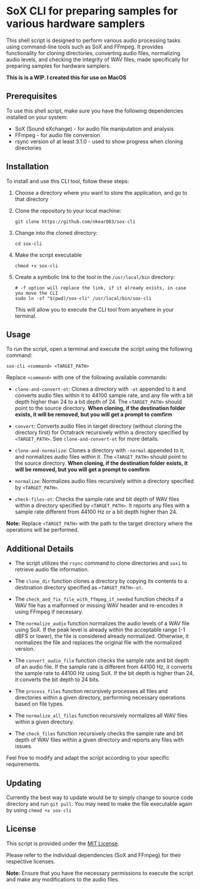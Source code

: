 # SoX CLI for preparing samples for various hardware samplers

This shell script is designed to perform various audio processing tasks using command-line tools such as SoX and FFmpeg. It provides functionality for cloning directories, converting audio files, normalizing audio levels, and checking the integrity of WAV files, made specifically for preparing samples for hardware samplers.

**This is is a WIP. I created this for use on MacOS**

## Prerequisites

To use this shell script, make sure you have the following dependencies installed on your system:

- SoX (Sound eXchange) - for audio file manipulation and analysis
- FFmpeg - for audio file conversion
- rsync version of at least 3.1.0 - used to show progress when cloning directories

## Installation

To install and use this CLI tool, follow these steps:

1. Choose a directory where you want to store the application, and go to that directory
2. Clone the repository to your local machine:

    ```shell
    git clone https://github.com/nkear003/sox-cli
    ```
 
3. Change into the cloned directory:

    ```shell
    cd sox-cli
    ```

4. Make the script executable

    ```shell
    chmod +x sox-cli
    ```

5. Create a symbolic link to the tool in the `/usr/local/bin` directory:

    ```shell
    # -f option will replace the link, if it already exists, in case you move the CLI
    sudo ln -sf "$(pwd)/sox-cli" /usr/local/bin/sox-cli
    ```

    This will allow you to execute the CLI tool from anywhere in your terminal.

## Usage

To run the script, open a terminal and execute the script using the following command:

```shell
sox-cli <command> <TARGET_PATH>
```


Replace `<command>` with one of the following available commands:

- `clone-and-convert-ot`: Clones a directory with `-ot` appended to it and converts audio files within it to 44100 sample rate, and any file with a bit depth higher than 24 to a bit depth of 24. The `<TARGET_PATH>` should point to the source directory. **When cloning, if the destination folder exists, it will be removed, but you will get a prompt to comfirm**

- `convert`: Converts audio files in target directory (without cloning the directory first) for Octatrack recursively within a directory specified by `<TARGET_PATH>`. See `clone-and-convert-ot` for more details.

- `clone-and-normalize`: Clones a directory with `-normal` appended to it, and normalizes audio files within it. The `<TARGET_PATH>` should point to the source directory. **When cloning, if the destination folder exists, it will be removed, but you will get a prompt to comfirm**

- `normalize`: Normalizes audio files recursively within a directory specified by `<TARGET_PATH>`.

- `check-files-ot`: Checks the sample rate and bit depth of WAV files within a directory specified by `<TARGET_PATH>`. It reports any files with a sample rate different from 44100 Hz or a bit depth higher than 24.

**Note:** Replace `<TARGET_PATH>` with the path to the target directory where the operations will be performed.

## Additional Details

- The script utilizes the `rsync` command to clone directories and `soxi` to retrieve audio file information.

- The `clone_dir` function clones a directory by copying its contents to a destination directory specified as `<TARGET_PATH>-ot`.

- The `check_and_fix_file_with_ffmpeg_if_needed` function checks if a WAV file has a malformed or missing WAV header and re-encodes it using FFmpeg if necessary.

- The `normalize_audio` function normalizes the audio levels of a WAV file using SoX. If the peak level is already within the acceptable range (-1 dBFS or lower), the file is considered already normalized. Otherwise, it normalizes the file and replaces the original file with the normalized version.

- The `convert_audio_file` function checks the sample rate and bit depth of an audio file. If the sample rate is different from 44100 Hz, it converts the sample rate to 44100 Hz using SoX. If the bit depth is higher than 24, it converts the bit depth to 24 bits.

- The `process_files` function recursively processes all files and directories within a given directory, performing necessary operations based on file types.

- The `normalize_all_files` function recursively normalizes all WAV files within a given directory.

- The `check_files` function recursively checks the sample rate and bit depth of WAV files within a given directory and reports any files with issues.

Feel free to modify and adapt the script according to your specific requirements.

## Updating

Currently the best way to update would be to simply change to source code directory and run `git pull`. You may need to make the file executable again by using `chmod +x sox-cli`

## License

This script is provided under the [MIT License](https://opensource.org/licenses/MIT).

Please refer to the individual dependencies (SoX and FFmpeg) for their respective licenses.

**Note:** Ensure that you have the necessary permissions to execute the script and make any modifications to the audio files.

